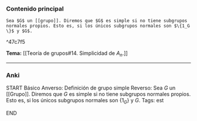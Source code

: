 ### Contenido principal

```ad-Formal
Sea $G$ un [[grupo]]. Diremos que $G$ es simple si no tiene subgrupos normales propios. Esto es, si los únicos subgrupos normales son $\{1_G \}$ y $G$.
```

^47c7f5

**Tema:** [[Teoría de grupos#14. Simplicidad de $A_n$.]]

---
### Anki

START
Básico
Anverso: Definición de grupo simple
Reverso: Sea $G$ un [[Grupo]]. Diremos que $G$ es simple si no tiene subgrupos normales propios. Esto es, si los únicos subgrupos normales son $\{1_G \}$ y $G$.
Tags: est
<!--ID: 1730228001546-->
END
